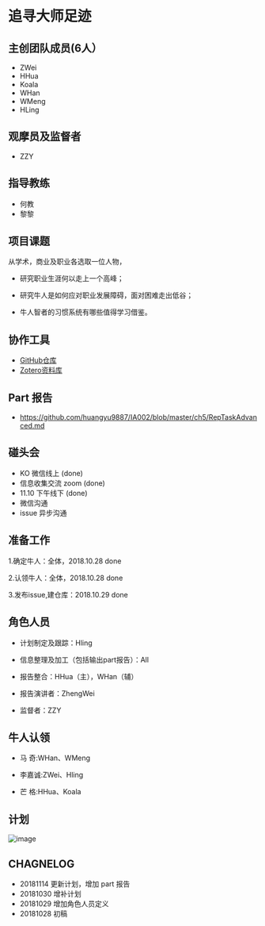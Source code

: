 # 追寻大师足迹


## 主创团队成员(6人）

- ZWei
- HHua
- Koala
- WHan
- WMeng
- HLing

## 观摩员及监督者

- ZZY


## 指导教练

- 何教
- 黎黎


## 项目课题

从学术，商业及职业各选取一位人物，

- 研究职业生涯何以走上一个高峰；

- 研究牛人是如何应对职业发展障碍，面对困难走出低谷；

- 牛人智者的习惯系统有哪些值得学习借鉴。


## 协作工具

 - [GitHub仓库](https://github.com/huangyu9887/IA2BP)
 - [Zotero资料库](https://www.zotero.org/groups/2247417/ia2bp_chase) 
 
 
## Part 报告

- https://github.com/huangyu9887/IA002/blob/master/ch5/RepTaskAdvanced.md

## 碰头会

- KO 微信线上    (done)
- 信息收集交流 zoom (done)
- 11.10 下午线下 (done)
- 微信沟通
- issue 异步沟通


## 准备工作

1.确定牛人：全体，2018.10.28 done

2.认领牛人：全体，2018.10.28 done

3.发布issue,建仓库：2018.10.29 done




## 角色人员

- 计划制定及跟踪：Hling

- 信息整理及加工（包括输出part报告）：All

- 报告整合：HHua（主），WHan（辅）

- 报告演讲者：ZhengWei

- 监督者：ZZY


## 牛人认领

- 马    奇:WHan、WMeng

- 李嘉诚:ZWei、Hling

- 芒    格:HHua、Koala

## 计划

![image](https://user-images.githubusercontent.com/24952118/48456316-8d66d600-e7f9-11e8-914e-2f6ea4b70db0.png)





## CHAGNELOG

- 20181114 更新计划，增加 part 报告
- 20181030 增补计划
- 20181029 增加角色人员定义
- 20181028 初稿
